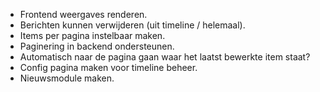 * Frontend weergaves renderen.
* Berichten kunnen verwijderen (uit timeline / helemaal).
* Items per pagina instelbaar maken.
* Paginering in backend ondersteunen.
* Automatisch naar de pagina gaan waar het laatst bewerkte item staat?
* Config pagina maken voor timeline beheer.
* Nieuwsmodule maken.
